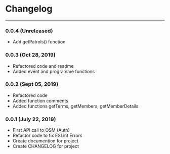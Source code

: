 # Changelog
---------

### 0.0.4 (Unreleased)
- Add getPatrols() function

### 0.0.3 (Oct 28, 2019)
- Refactored code and readme
- Added event and programme functions 

### 0.0.2 (Sept 05, 2019)
- Refactored code
- Added function comments
- Added functions getTerms, getMembers, getMemberDetails

### 0.0.1 (July 22, 2019)
- First API call to OSM (Auth)
- Refactor code to fix ESLint Errors
- Create documention for project
- Create CHANGELOG for project